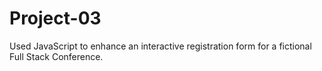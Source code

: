 # Project-03
Used JavaScript to enhance an interactive registration form for a fictional Full Stack Conference.

